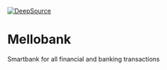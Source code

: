 [![DeepSource](https://deepsource.io/gh/KOSASIH/Mellobank.svg/?label=active+issues&show_trend=true&token=S01wfibP2V_BuYxjaafY9ICV)](https://deepsource.io/gh/KOSASIH/Mellobank/?ref=repository-badge)

# Mellobank
Smartbank for all financial and banking transactions
